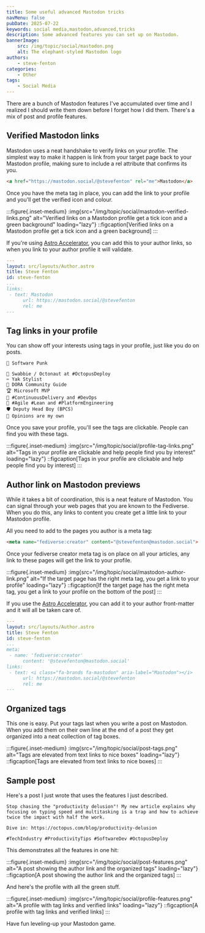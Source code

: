```yaml
---
title: Some useful advanced Mastodon tricks
navMenu: false
pubDate: 2025-07-22
keywords: social media,mastodon,advanced,tricks
description: Some advanced features you can set up on Mastodon.
bannerImage:
    src: /img/topic/social/mastodon.png
    alt: The elephant-styled Mastodon logo
authors:
    - steve-fenton
categories:
    - Other
tags:
    - Social Media
---
```


There are a bunch of Mastodon features I've accumulated over time and I realized I should write them down before I forget how I did them. There's a mix of post and profile features.

## Verified Mastodon links

Mastodon uses a neat handshake to verify links on your profile. The simplest way to make it happen is link from your target page back to your Mastodon profile, making sure to include a rel attribute that confirms its you.

```html
<a href="https://mastodon.social/@stevefenton" rel="me">Mastodon</a>
```

Once you have the meta tag in place, you can add the link to your profile and you'll get the verified icon and colour.

:::figure{.inset-medium}
:img{src="/img/topic/social/mastodon-verified-links.png" alt="Verified links on a Mastodon profile get a tick icon and a green background" loading="lazy"}
::figcaption[Verified links on a Mastodon profile get a tick icon and a green background]
:::

If you're using [Astro Accelerator](https://astro.stevefenton.co.uk/), you can add this to your author links, so when you link to your author profile it will validate.

```yaml
---
layout: src/layouts/Author.astro
title: Steve Fenton
id: steve-fenton
...
links:
 - text: Mastodon
      url: https://mastodon.social/@stevefenton
      rel: me
---
```

## Tag links in your profile

You can show off your interests using tags in your profile, just like you do on posts.

```text
🧷 Software Punk

🐙 Swabbie / Octonaut at #OctopusDeploy
✂️ Yak Stylist
🔬 DORA Community Guide
🏆 Microsoft MVP
🔁 #ContinuousDelivery and #DevOps
👟 #Agile #Lean and #PlatformEngineering
🛡 Deputy Head Boy (BPCS)
🧠 Opinions are my own
```

Once you save your profile, you'll see the tags are clickable. People can find you with these tags.

:::figure{.inset-medium}
:img{src="/img/topic/social/profile-tag-links.png" alt="Tags in your profile are clickable and help people find you by interest" loading="lazy"}
::figcaption[Tags in your profile are clickable and help people find you by interest]
:::

## Author link on Mastodon previews

While it takes a bit of coordination, this is a neat feature of Mastodon. You can signal through your web pages that you are known to the Fediverse. When you do this, any links to content you create get a little link to your Mastodon profile.

All you need to add to the pages you author is a meta tag:

```html
<meta name="fediverse:creator" content="@stevefenton@mastodon.social">
```

Once your fediverse creator meta tag is on place on all your articles, any link to these pages will get the link to your profile.

:::figure{.inset-medium}
:img{src="/img/topic/social/mastodon-author-link.png" alt="If the target page has the right meta tag, you get a link to your profile" loading="lazy"}
::figcaption[If the target page has the right meta tag, you get a link to your profile on the bottom of the post]
:::

If you use the [Astro Accelerator](https://astro.stevefenton.co.uk/), you can add it to your author front-matter and it will all be taken care of.

```yaml
---
layout: src/layouts/Author.astro
title: Steve Fenton
id: steve-fenton
...
meta:
 - name: 'fediverse:creator'
      content: '@stevefenton@mastodon.social'
links:
 - text: <i class="fa-brands fa-mastodon" aria-label="Mastodon"></i>
      url: https://mastodon.social/@stevefenton
      rel: me
---
```

## Organized tags

This one is easy. Put your tags last when you write a post on Mastodon. When you add them on their own line at the end of a post they get organized into a neat collection of tag boxes.

:::figure{.inset-medium}
:img{src="/img/topic/social/post-tags.png" alt="Tags are elevated from text links to nice boxes" loading="lazy"}
::figcaption[Tags are elevated from text links to nice boxes]
:::

## Sample post

Here's a post I just wrote that uses the features I just described.

```text
Stop chasing the "productivity delusion"! My new article explains why focusing on typing speed and multitasking is a trap and how to achieve twice the impact with half the work.

Dive in: https://octopus.com/blog/productivity-delusion

#TechIndustry #ProductivityTips #SoftwareDev #OctopusDeploy
```

This demonstrates all the features in one hit:

:::figure{.inset-medium}
:img{src="/img/topic/social/post-features.png" alt="A post showing the author link and the organized tags" loading="lazy"}
::figcaption[A post showing the author link and the organized tags]
:::

And here's the profile with all the green stuff.

:::figure{.inset-medium}
:img{src="/img/topic/social/profile-features.png" alt="A profile with tag links and verified links" loading="lazy"}
::figcaption[A profile with tag links and verified links]
:::

Have fun leveling-up your Mastodon game.
